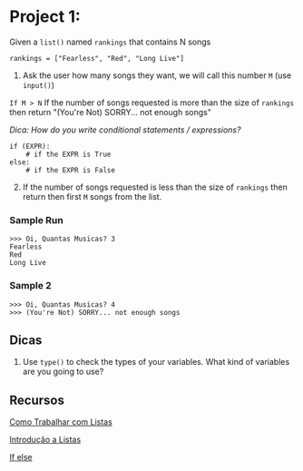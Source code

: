 # Project 1:

Given a `list()` named `rankings` that contains N songs

```
rankings = ["Fearless", "Red", "Long Live"]

```

1. Ask the user how many songs they want, we will call this number `M` (use `input()`)

`If M > N`
If the number of songs requested is more than the size of `rankings` then return 
"(You're Not) SORRY... not enough songs"

_Dica: How do you write conditional statements / expressions?_

```
if (EXPR):
	# if the EXPR is True
else:
	# if the EXPR is False
```


2. If the number of songs requested is less than the size of `rankings` then return then first `M` songs from the list.



### Sample Run

```
>>> Oi, Quantas Musicas? 3
Fearless
Red
Long Live
```

### Sample 2

```
>>> Oi, Quantas Musicas? 4
>>> (You're Not) SORRY... not enough songs
```

## Dicas
1. Use `type()` to check the types of your variables. What kind of variables are you going to use?

## Recursos
[Como Trabalhar com Listas](https://www.devmedia.com.br/como-trabalhar-com-listas-em-python/37460)

[Introdução a Listas](https://panda.ime.usp.br/aulasPython/static/aulasPython/aula09.html?highlight=lista)


[If else](https://www.devmedia.com.br/python-estrutura-condicional-if-else/38217)